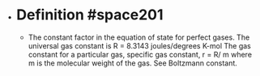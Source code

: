 - # Definition #space201
	- The constant factor in the equation of state for perfect gases. The
	  universal gas constant is R = 8.3143 joules/degrees K-mol The gas
	  constant for a particular gas, specific gas constant, r = R/ m where m
	  is the molecular weight of the gas. See Boltzmann constant.